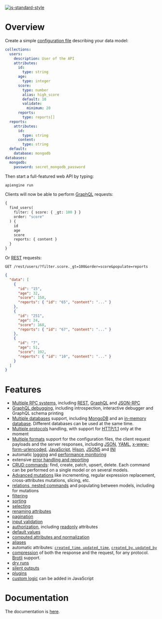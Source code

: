[![js-standard-style](https://cdn.rawgit.com/standard/standard/master/badge.svg)](https://standardjs.com/)

# Overview

Create a simple
[configuration file](docs/server/configuration/configuration.md#configuration-file) describing
your data model:

```yml
collections:
  users:
    description: User of the API
    attributes:
      id:
        type: string
      age:
        type: integer
      score:
        type: number
        alias: high_score
        default: 10
        validate:
          minimum: 20
      reports:
        type: reports[]
  reports:
    attributes:
      id:
        type: string
      content:
        type: string
  default:
    database: mongodb
databases:
  mongodb:
    password: secret_mongodb_password
```

Then start a full-featured web API by typing:

```bash
apiengine run
```

Clients will now be able to perform [GraphQL](docs/client/rpc/graphql.md)
requests:

```graphql
{
  find_users(
    filter: { score: { _gt: 100 } }
    order: "score"
  ) {
    id
    age
    score
    reports: { content }
  }
}
```

Or [REST](docs/client/rpc/rest.md) requests:

```HTTP
GET /rest/users/?filter.score._gt=100&order=score&populate=reports
```

```json
{
  "data": [
    {
      "id": "15",
      "age": 32,
      "score": 150,
      "reports": { "id": "65", "content": "..." }
    },
    {
      "id": "251",
      "age": 24,
      "score": 168,
      "reports": { "id": "67", "content": "..." }
    },
    {
      "id": "7",
      "age": 51,
      "score": 192,
      "reports": { "id": "10", "content": "..." }
    }
  ]
}
```

# Features

  - [Multiple RPC systems](docs/client/rpc/README.md), including
    [REST](docs/client/rpc/rest.md),
    [GraphQL](docs/client/rpc/graphql.md) and
    [JSON-RPC](docs/client/rpc/jsonrpc.md)
  - [GraphQL debugging](docs/client/rpc/graphql.md),
    including introspection, interactive debugger and GraphQL schema printing
  - [Multiple databases](docs/server/databases/README.md) support, including
    [MongoDB](docs/server/databases/mongodb.md) and an
    [in-memory database](docs/server/databases/memorydb.md).
    Different databases can be used at the same time.
  - [Multiple protocols](docs/client/protocols/README.md) handling, with
    support for [HTTP/1.1](docs/server/protocols/http.md) only at the moment
  - [Multiple formats](docs/client/protocols/formats.md) support for the
    configuration files, the client request payloads and the server responses,
    including [JSON](docs/client/protocols/formats.md#json),
    [YAML](docs/client/protocols/formats.md#yaml),
    [x-www-form-urlencoded](docs/client/protocols/formats.md#x-www-form-urlencoded),
    [JavaScript](docs/server/configuration/formats.md#javascript),
    [Hjson](docs/client/protocols/formats.md#hjson),
    [JSON5](docs/client/protocols/formats.md#json5) and
    [INI](docs/client/protocols/formats.md#ini)
  - automatic [logging](docs/server/quality/logging.md) and
    [performance monitoring](docs/server/quality/logging.md#performance-monitoring)
  - extensive [error handling and reporting](docs/server/usage/error.md)
  - [CRUD commands](docs/client/request/crud.md): find, create, patch, upsert,
    delete.
    Each command can be performed on a single model or on several models.
  - [Advanced mutations](docs/client/request/patch.md) like incrementing,
    regular expression replacement, cross-attributes mutations, slicing, etc.
  - [relations, nested commands](docs/client/request/relations.md)
    and populating between models, including for mutations
  - [filtering](docs/client/arguments/filtering.md)
  - [sorting](docs/client/arguments/sorting.md)
  - [selecting](docs/client/arguments/selecting.md)
  - [renaming attributes](docs/client/arguments/renaming.md)
  - [pagination](docs/client/arguments/pagination.md)
  - [input validation](docs/server/data_model/validation.md#data-validation)
  - [authorization](docs/server/data_model/authorization.md), including
    [readonly](docs/server/data_model/authorization.md#readonly-attributes)
    attributes
  - [default values](docs/server/data_model/default.md)
  - [computed attributes and normalization](docs/server/data_model/transformation.md)
  - [aliases](docs/server/data_model/compatibility.md#aliases)
  - automatic attributes:
    [`created_time`, `updated_time`](docs/server/plugins/timestamp.md),
    [`created_by`, `updated_by`](docs/server/plugins/author.md)
  - [compression](docs/client/arguments/compression.md) of both the response
    and the request, for any protocol.
    [Brotli](https://en.wikipedia.org/wiki/Brotli) support.
  - [dry runs](docs/client/arguments/dryrun.md)
  - [silent outputs](docs/client/arguments/silent.md)
  - [plugins](docs/server/plugins/README.md)
  - [custom logic](docs/server/configuration/functions.md) can be added in JavaScript

# Documentation

The documentation is [here](docs/README.md).
